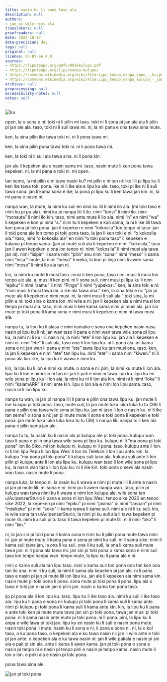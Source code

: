 ```yaml
---
title: nasin ku li pona taso ala
description: null
authors:
- jan pi wile nimi ala
translators: null
proofreaders: null
date: 2022-10-17
date-precision: day
tags: null
original: null
license: CC-BY-SA 4.0
sources:
- https://liputenpo.org/pdfs/0016kulupu.pdf
- https://liputenpo.org/lipu/nanpa-kulupu/
- https://commons.wikimedia.org/wiki/File:Lipu_tenpo_nanpa_suno_-_ku.png
- https://commons.wikimedia.org/wiki/File:Lipu_tenpo_nanpa_kulupu_-_jan_pi_toki_pona.png
archives: null
preprocessing: null
accessibility-notes: null
notes: null
---
```


![ku](https://upload.wikimedia.org/wikipedia/commons/7/71/Lipu_tenpo_nanpa_suno_-_ku.png)

open, la o sona e ni: toki ni li pilin mi taso. toki ni li sona pi jan ale ala li pilin pi jan ale ala. taso, toki ni li suli tawa mi. ni, la mi pana e ona tawa sina mute.

ken, la sina pilin ike tawa toki ni. ni li pona tawa mi.

ken, la sina pilin pona tawa toki ni. ni li pona tawa mi.

ken, la toki ni li suli ala tawa sina. ni li pona kin.

jan ale li kepeken ala e nasin sama mi. taso, nasin mute li ken pona tawa kepeken. ni, la mi pana e toki ni. mi open.

tan seme, la mi pilin e ni tawa nasin ku? mi pilin e ni tan ni: ike lili pi lipu ku li ken ike tawa toki pona. ike ni li ike ala e lipu ku ale. taso, toki pi ike ni li suli tawa sona. jan li kama sona e ike, la pona pi lipu ku li ken tawa jan kin. ni, la mi pana e nasin ni.

nanpa wan, la mute, la nimi ku suli en nimi ku lili li nimi ilo ala. (mi toki taso e nimi ku pi pu ala). nimi ku pi nanpa lili li ilo. nimi “tonsi” li nimi ilo. nimi “monsuta” li nimi ilo kin. taso, nimi ante mute li ilo ala. nimi “n” en nimi “wa” li kepeken e kon pi nimi “a.” nimi tu li kepeken e kon sama, la ni li ike lili tawa kon pona pi toki pona. jan li kepeken e nimi “kokosila” lon tenpo ni taso: jan li toki pona ala lon tomo pi toki pona taso, la jan li ken toki e ni: “o kokosila ala.” taso, nimi “o kokosila ala” en nimi “o toki pona taso” li kepeken e kalama pi tenpo sama. (jan pi mute suli ala li kepeken e nimi “kokosila,” taso jan li awen kepeken e ona lon tenpo ni. nimi “kokosila” li nimi musi ala tawa jan ni). nimi “isipin” li sama nimi “pilin” anu nimi “sona.” nimi “meso” li sama nimi “insa.” mute, la nimi “meso” li weka, la kon pi linja nimi li awen sama. nimi “meso” li nimi ilo ala tan ni.

kin, la nimi ku mute li musi taso. musi li ken pona, taso nimi musi li musi lon tenpo ale ala. a, musi li ken pini. ni li sona suli. nimi musi pi lipu ku li nimi “epiku” li nimi “samu” li nimi “Pingo” li nimi “yupekosi.” ken, la sina toki e ni: “nimi musi li musi tawa mi. o ike ala tawa ona.” ken, la sina toki e ni: “jan pi mute ala li kepeken e nimi musi. ni, la nimi musi li suli ala.” toki sina, la mi pilin e ni: toki sina o kama lon. mi wile e ni: jan li kepeken ala e nimi musi lon tenpo pi musi ala. taso, nimi musi li ken kama sama nimi pi musi ala. jan sin mute pi toki pona li kama sona e nimi musi li kepeken e nimi ni tawa musi ala.

nanpa tu, la lipu ku li alasa e nimi namako e sona ona kepeken nasin nasa. nasin pi lipu ku li ni: jan wan taso li pana e nimi wan tawa wile sona pi lipu ku, la nimi ni li ku lili. nasin ni, la nimi “ete” li lon lipu ku. jan ala li kepeken e nimi ni. nimi “ete” li suli ala, taso ona li lon lipu ku. ni li pona ala. mi kama sona e ni: jan wan li pana e nimi “ete” tawa lipu ku tan musi ona. taso, ken, la jan li kepeken e nimi “ete” tan lipu ku. nimi “ete” li sama nimi “kiwen.” ni li pona ala kin. ike, la lipu ku li wawa e nimi ku.

kin, la lipu ku li lon e nimi ku mute. o sona e ni: pini, la nimi ku mute li lon ala. lipu ku li lon e nimi sin ni tan ni: jan li pali e nimi ni tawa lipu ku. lipu ku en wile sona pi lipu ku li lon ala, la nimi ku ni li lon ala kin. nimi ni li nimi “loka” li nimi “kalamARR” li nimi ante kin. lipu o lon ala e nimi lon lipu sama. taso, nasin ni li lon lipu ku.

nanpa tu wan, la jan pi nanpa lili li pana e pilin ona tawa lipu ku. jan mute li lon kulupu pi toki pona. taso, mute suli, la jan mute luka luka luka tu tu (39) li pana e pilin ona tawa wile sona pi lipu ku. jan ni taso li lon e nasin ku. ni li ike tan seme? o sona e ni: jan pi mute mute li sona e toki pona li kepeken e toki pona. jan mute luka luka luka luka tu tu (39) li nanpa lili. nanpa ni li ken ala pana e pilin sama jan ale.

nanpa tu tu, la nasin ku li nasin ala pi kulupu ale pi toki pona. kulupu wan taso li pana e pilin ona tawa wile sona pi lipu ku. kulupu ni li “ma pona pi toki pona” lon ilo Siko. mi lon kulupu ni. kulupu ni li pona. taso, kulupu ante li lon. ni li lon lipu Pepu li lon lipu Wesi li lon ilo Telekan li lon lipu ante. kin, la kulupu “ma pona pi toki pona” li kulupu suli taso ala. kulupu suli ante li lon. pilin pi kulupu ante li lon ala lipu ku. kulupu wan taso li lon wile sona pi lipu ku, la nasin wan taso li lon lipu ku. ni li ike kin. toki pona o sewi ala nasin wan taso. nasin mute li pona.

nanpa luka, la tenpo ni, la nasin ku li wawa e nimi pi mute lili li ante e nasin pi jan pi mute lili. mi sona e ni: nimi pu li awen nanpa wan. taso, pilin pi kulupu wan tawa nimi ku li wawa e nimi lon kulupu ale. wile sona tan u/AcipenserSturio li pana e sona ni lon lipu Wesi. tenpo sike 2020 en tenpo sike 2022, la kepeken pi nimi “epiku” pi nimi “jasima” pi nimi “lanpan” pi nimi “misikeke” pi nimi “soko” li kama wawa li kama suli. nimi ale ni li ku suli. kin, la wile sona tan u/AcipenserSturio, la nimi pi ku suli ala li tawa kepeken pi mute lili. nimi ku suli pi tu taso li tawa kepeken pi mute lili. ni li nimi “oko” li nimi “kin.”

ni, la jan sin pi toki pona li kama sona e nimi ku li pilin pona mute tawa nimi ni. jan pi mute mute li kama pana e sona pi nimi ku suli. ni li sama sike. nimi li kama suli tawa jan, la ona li ku suli. ona li ku suli, la ona li kama suli mute tawa jan. ni li pona ala tawa mi. jan sin pi toki pona o kama sona e nimi suli taso lon tenpo nanpa wan. tenpo mute, la lipu ku li pana ala e ni.

nimi o kama suli ala tan lipu taso. nimi o kama suli tan pona ona tan kon ona tan ilo ona. nimi li ku suli, la nimi li sama ala kepeken pi jan ale. ni li pana taso e nasin pi jan pi mute lili lon lipu ku. jan ale li kepeken ala nimi sama kin. nasin mute pi toki pona li pona. sona mute pi toki pona li pona. lipu ala o lawa e toki jan e nasin jan e pilin jan. nasin o kama tan pona taso.

ijo pi pona ala li lon lipu ku. taso, lipu ku li ike taso ala. nimi ku suli li ike taso ala. lipu ku li pana e sona ni: kulupu pi toki pona li kama suli li kama ante. nimi pi kulupu pi toki pona li kama suli li kama ante kin. kin, la lipu ku li pana e ante toki ken pi mute mute tawa jan sin pi toki pona, tawa jan musi pi toki pona. ni li sama nasin ante mute pi toki pona. ni li pona. pini, la lipu ku li anpa e wile lawa pi toki jan. lipu ku en nasin ku li suli e nasin pona mute. nasin toki pona li mute. nasin ku li sona e ni, li pana e sona ni. ni, la o ku! taso, o ku pona taso. o kepeken ala e ku tawa nasin ni: jan li wile ante e toki pi jan ante. o kepeken ala e ku tawa nasin ni: jan li wile pakala e nasin pi sin ala e pali pi sin ala. ante li kama li awen kama. jan pi toki pona o sona e nasin pi tenpo ni e nasin pi tenpo pini e nasin pi tenpo kama. nasin mute li lon o lon. o poki ala e nasin pi toki pona.

pona tawa sina ale.

![jan pi toki pona](https://upload.wikimedia.org/wikipedia/commons/4/4e/Lipu_tenpo_nanpa_kulupu_-_jan_pi_toki_pona.pngs)